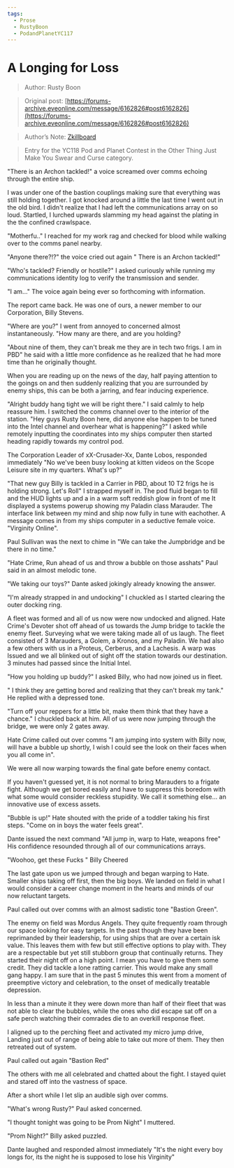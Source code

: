```yaml
---
tags:
  - Prose
  - RustyBoon
  - PodandPlanetYC117
---
```


# A Longing for Loss

> Author: Rusty Boon

> Original post: [https://forums-archive.eveonline.com/message/6162826#post6162826](https://forums-archive.eveonline.com/message/6162826#post6162826)

> Author’s Note: [Zkillboard](https://zkillboard.com/related/30000873/201511120100/)

> Entry for the YC118 Pod and Planet Contest in the Other Thing Just Make You Swear and Curse category.


"There is an Archon tackled!" a voice screamed over comms echoing through the entire ship.

I was under one of the bastion couplings making sure that everything was still holding together. I got knocked around a little the last time I went out in the old bird. I didn't realize that I had left the communications array on so loud. Startled, I lurched upwards slamming my head against the plating in the the confined crawlspace.

"Motherfu.." I reached for my work rag and checked for blood while walking over to the comms panel nearby.

"Anyone there?!?" the voice cried out again " There is an Archon tackled!"

"Who's tackled? Friendly or hostile?" I asked curiously while running my communications identity log to verify the transmission and sender.

"I am..." The voice again being ever so forthcoming with information.

The report came back. He was one of ours, a newer member to our Corporation, Billy Stevens.

"Where are you?" I went from annoyed to concerned almost instantaneously. "How many are there, and are you holding?

"About nine of them, they can't break me they are in tech two frigs. I am in PBD" he said with a little more confidence as he realized that he had more time than he originally thought.

When you are reading up on the news of the day, half paying attention to the goings on and then suddenly realizing that you are surrounded by enemy ships, this can be both a jarring, and fear inducing experience.

"Alright buddy hang tight we will be right there." I said calmly to help reassure him. I switched the comms channel over to the interior of the station. "Hey guys Rusty Boon here, did anyone else happen to be tuned into the Intel channel and overhear what is happening?" I asked while remotely inputting the coordinates into my ships computer then started heading rapidly towards my control pod.

The Corporation Leader of xX-Crusader-Xx, Dante Lobos, responded immediately "No we've been busy looking at kitten videos on the Scope Leisure site in my quarters. What's up?"

"That new guy Billy is tackled in a Carrier in PBD, about 10 T2 frigs he is holding strong. Let's Roll" I strapped myself in.
The pod fluid began to fill and the HUD lights up and a in a warm soft reddish glow in front of me It displayed a systems powerup showing my Paladin class Marauder. The interface link between my mind and ship now fully in tune with eachother. A message comes in from my ships computer in a seductive female voice. "Virginity Online".

Paul Sullivan was the next to chime in "We can take the Jumpbridge and be there in no time."

"Hate Crime, Run ahead of us and throw a bubble on those asshats" Paul said in an almost melodic tone.

"We taking our toys?" Dante asked jokingly already knowing the answer.

"I'm already strapped in and undocking" I chuckled as I started clearing the outer docking ring.

A fleet was formed and all of us now were now undocked and aligned. Hate Crime's Devoter shot off ahead of us towards the Jump bridge to tackle the enemy fleet. Surveying what we were taking made all of us laugh. The fleet consisted of 3 Marauders, a Golem, a Kronos, and my Paladin. We had also a few others with us in a Proteus, Cerberus, and a Lachesis. A warp was Issued and we all blinked out of sight off the station towards our destination. 3 minutes had passed since the Initial Intel.

"How you holding up buddy?" I asked Billy, who had now joined us in fleet.

" I think they are getting bored and realizing that they can't break my tank." He replied with a depressed tone.

"Turn off your reppers for a little bit, make them think that they have a chance." I chuckled back at him. All of us were now jumping through the bridge, we were only 2 gates away.

Hate Crime called out over comms "I am jumping into system with Billy now, will have a bubble up shortly, I wish I could see the look on their faces when you all come in".

We were all now warping towards the final gate before enemy contact.

If you haven't guessed yet, it is not normal to bring Marauders to a frigate fight. Although we get bored easily and have to suppress this boredom with what some would consider reckless stupidity. We call it something else... an innovative use of excess assets.

"Bubble is up!" Hate shouted with the pride of a toddler taking his first steps. "Come on in boys the water feels great".

Dante issued the next command "All jump in, warp to Hate, weapons free" His confidence resounded through all of our communications arrays.

"Woohoo, get these Fucks " Billy Cheered

The last gate upon us we jumped through and began warping to Hate. Smaller ships taking off first, then the big boys. We landed on field in what I would consider a career change moment in the hearts and minds of our now reluctant targets.

Paul called out over comms with an almost sadistic tone "Bastion Green".

The enemy on field was Mordus Angels. They quite frequently roam through our space looking for easy targets. In the past though they have been reprimanded by their leadership, for using ships that are over a certain isk value. This leaves them with few but still effective options to play with. They are a respectable but yet still stubborn group that continually returns. They started their night off on a high point. I mean you have to give them some credit. They did tackle a lone ratting carrier. This would make any small gang happy. I am sure that in the past 5 minutes this went from a moment of preemptive victory and celebration, to the onset of medically treatable depression.

In less than a minute it they were down more than half of their fleet that was not able to clear the bubbles, while the ones who did escape sat off on a safe perch watching their comrades die to an overkill response fleet.

I aligned up to the perching fleet and activated my micro jump drive, Landing just out of range of being able to take out more of them. They then retreated out of system.

Paul called out again "Bastion Red"

The others with me all celebrated and chatted about the fight. I stayed quiet and stared off into the vastness of space.

After a short while I let slip an audible sigh over comms.

"What's wrong Rusty?" Paul asked concerned.

"I thought tonight was going to be Prom Night" I muttered.

"Prom Night?" Billy asked puzzled.

Dante laughed and responded almost immediately "It's the night every boy longs for, its the night he is supposed to lose his Virginity"
